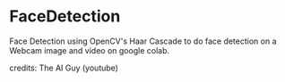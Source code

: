 # FaceDetection
Face Detection using OpenCV's Haar Cascade to do face detection on a Webcam image and video on google colab.

credits: The AI Guy (youtube)

